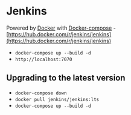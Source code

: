 # Jenkins
Powered by [Docker](https://docs.docker.com/) with [Docker-compose](https://docs.docker.com/compose/) - [https://hub.docker.com/r/jenkins/jenkins](https://hub.docker.com/r/jenkins/jenkins)

- `docker-compose up --build -d`
- `http://localhost:7070`

## Upgrading to the latest version

- `docker-compose down`
- `docker pull jenkins/jenkins:lts`
- `docker-compose up --build -d`
